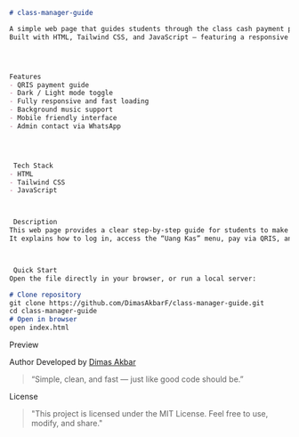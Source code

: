 
```markdown
# class-manager-guide

A simple web page that guides students through the class cash payment process.  
Built with HTML, Tailwind CSS, and JavaScript — featuring a responsive layout and theme toggle (dark/light mode).




Features
- QRIS payment guide  
- Dark / Light mode toggle  
- Fully responsive and fast loading  
- Background music support  
- Mobile friendly interface  
- Admin contact via WhatsApp  




 Tech Stack
- HTML  
- Tailwind CSS  
- JavaScript  



 Description
This web page provides a clear step-by-step guide for students to make class cash payments.  
It explains how to log in, access the “Uang Kas” menu, pay via QRIS, and upload payment proof — all in a minimal, accessible, and responsive interface.



 Quick Start
Open the file directly in your browser, or run a local server:

# Clone repository
git clone https://github.com/DimasAkbarF/class-manager-guide.git
cd class-manager-guide
# Open in browser
open index.html
````


 Preview


Author
Developed by [Dimas Akbar](https://github.com/DimasAkbarF)

> “Simple, clean, and fast — just like good code should be.”



License

> "This project is licensed under the MIT License.
Feel free to use, modify, and share."
